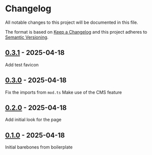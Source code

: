 <!-- deno-fmt-ignore-file -->

# Changelog
All notable changes to this project will be documented in this file.

The format is based on [Keep a Changelog](http://keepachangelog.com/) and this
project adheres to [Semantic Versioning](http://semver.org/).

## [0.3.1] - 2025-04-18
Add test favicon

## [0.3.0] - 2025-04-18
Fix the imports from `mod.ts`
Make use of the CMS feature

## [0.2.0] - 2025-04-18
Add initial look for the page

## [0.1.0] - 2025-04-18
Initial barebones from boilerplate

[0.3.1]: https://github.com/wewillcraft/pro-file/compare/v0.3.0...HEAD
[0.3.0]: https://github.com/wewillcraft/pro-file/compare/v0.2.0...v0.3.0
[0.2.0]: https://github.com/wewillcraft/pro-file/compare/v0.1.0...v0.2.0
[0.1.0]: https://github.com/wewillcraft/pro-file/releases/tag/v0.1.0
